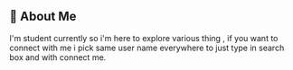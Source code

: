 
## 🚀 About Me
I'm student currently so i'm here to explore various thing ,
if you want to connect with me i pick same user name everywhere to just type in search box and with connect me.

